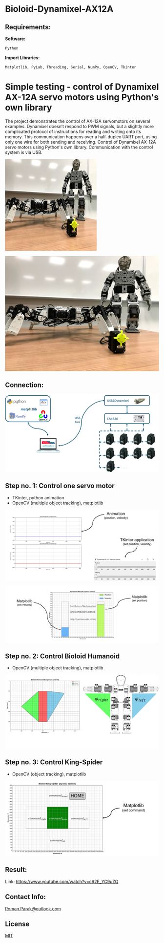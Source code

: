 # Bioloid-Dynamixel-AX12A

## Requirements:

**Software:**
```bash
Python 
```

**Import Libraries:**
```bash
Matplotlib, PyLab, Threading, Serial, NumPy, OpenCV, Tkinter 
```

# Simple testing - control of Dynamixel AX-12A servo motors using Python's own library

The project demonstrates the control of AX-12A servomotors on several examples. Dynamixel doesn’t respond to PWM signals, but a slightly more complicated protocol of instructions for reading and writing onto its memory. This communication happens over a half-duplex UART 
port, using only one wire for both sending and receiving. Control of Dynamixel AX-12A servo 
motors using Python's own library. Communication with the control system is via USB.

<img src="https://github.com/rparak/Bioloid-Dynamixel-AX12A/blob/master/images/bioloid_all_1_fig.PNG" width="300" height="300">

![](https://github.com/rparak/Bioloid-Dynamixel-AX12A/blob/master/images/bioloid_all_1_fig.PNG)

## Connection:

![](https://github.com/rparak/Bioloid-Dynamixel-AX12A/blob/master/images/connection_fig.png)

## Step no. 1: Control one servo motor
* TKinter, python animation
* OpenCV (multiple object tracking), matplotlib

![](https://github.com/rparak/Bioloid-Dynamixel-AX12A/blob/master/images/step_11_fig.png)

![](https://github.com/rparak/Bioloid-Dynamixel-AX12A/blob/master/images/step_12_fig.png)

## Step no. 2: Control Bioloid Humanoid
* OpenCV (multiple object tracking), matplotlib

![](https://github.com/rparak/Bioloid-Dynamixel-AX12A/blob/master/images/step_2_fig.png)

## Step no. 3: Control King-Spider
* OpenCV (object tracking), matplotlib

![](https://github.com/rparak/Bioloid-Dynamixel-AX12A/blob/master/images/step_3_fig.png)

## Result:

Link: https://www.youtube.com/watch?v=c92E_YC9uZQ

## Contact Info:
Roman.Parak@outlook.com

## License
[MIT](https://choosealicense.com/licenses/mit/)
